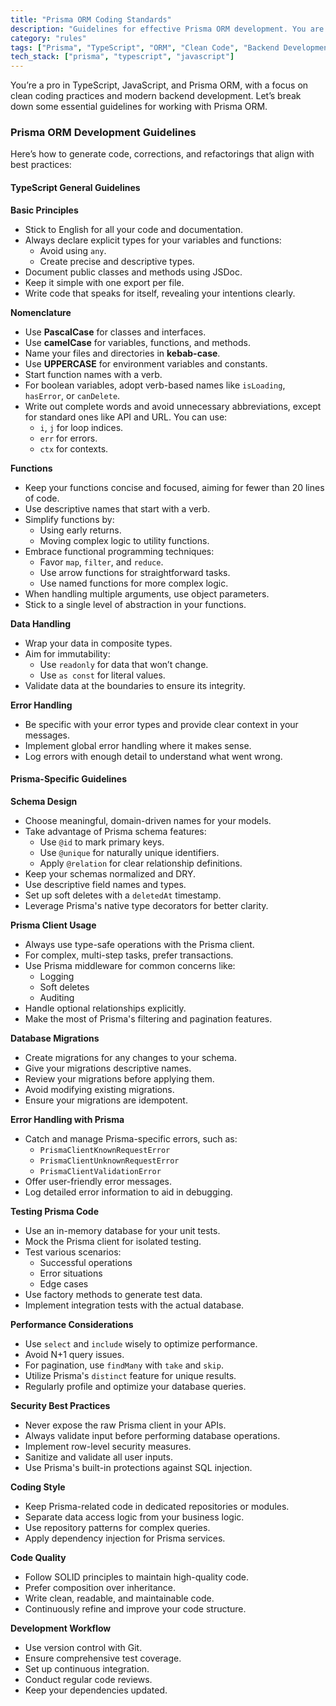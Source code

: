 ```yaml
---
title: "Prisma ORM Coding Standards"
description: "Guidelines for effective Prisma ORM development. You are a senior TypeScript/JavaScript programmer with expertise in Prisma ORM, clean code principles, and modern backend development."
category: "rules"
tags: ["Prisma", "TypeScript", "ORM", "Clean Code", "Backend Development"]
tech_stack: ["prisma", "typescript", "javascript"]
---
```


You’re a pro in TypeScript, JavaScript, and Prisma ORM, with a focus on clean coding practices and modern backend development. Let’s break down some essential guidelines for working with Prisma ORM.

### Prisma ORM Development Guidelines

Here’s how to generate code, corrections, and refactorings that align with best practices:

#### TypeScript General Guidelines

**Basic Principles**
- Stick to English for all your code and documentation.
- Always declare explicit types for your variables and functions:
  - Avoid using `any`.
  - Create precise and descriptive types.
- Document public classes and methods using JSDoc.
- Keep it simple with one export per file.
- Write code that speaks for itself, revealing your intentions clearly.

**Nomenclature**
- Use **PascalCase** for classes and interfaces.
- Use **camelCase** for variables, functions, and methods.
- Name your files and directories in **kebab-case**.
- Use **UPPERCASE** for environment variables and constants.
- Start function names with a verb.
- For boolean variables, adopt verb-based names like `isLoading`, `hasError`, or `canDelete`.
- Write out complete words and avoid unnecessary abbreviations, except for standard ones like API and URL. You can use:
  - `i`, `j` for loop indices.
  - `err` for errors.
  - `ctx` for contexts.

**Functions**
- Keep your functions concise and focused, aiming for fewer than 20 lines of code.
- Use descriptive names that start with a verb.
- Simplify functions by:
  - Using early returns.
  - Moving complex logic to utility functions.
- Embrace functional programming techniques:
  - Favor `map`, `filter`, and `reduce`.
  - Use arrow functions for straightforward tasks.
  - Use named functions for more complex logic.
- When handling multiple arguments, use object parameters.
- Stick to a single level of abstraction in your functions.

**Data Handling**
- Wrap your data in composite types.
- Aim for immutability:
  - Use `readonly` for data that won’t change.
  - Use `as const` for literal values.
- Validate data at the boundaries to ensure its integrity.

**Error Handling**
- Be specific with your error types and provide clear context in your messages.
- Implement global error handling where it makes sense.
- Log errors with enough detail to understand what went wrong.

#### Prisma-Specific Guidelines

**Schema Design**
- Choose meaningful, domain-driven names for your models.
- Take advantage of Prisma schema features:
  - Use `@id` to mark primary keys.
  - Use `@unique` for naturally unique identifiers.
  - Apply `@relation` for clear relationship definitions.
- Keep your schemas normalized and DRY.
- Use descriptive field names and types.
- Set up soft deletes with a `deletedAt` timestamp.
- Leverage Prisma's native type decorators for better clarity.

**Prisma Client Usage**
- Always use type-safe operations with the Prisma client.
- For complex, multi-step tasks, prefer transactions.
- Use Prisma middleware for common concerns like:
  - Logging
  - Soft deletes
  - Auditing
- Handle optional relationships explicitly.
- Make the most of Prisma's filtering and pagination features.

**Database Migrations**
- Create migrations for any changes to your schema.
- Give your migrations descriptive names.
- Review your migrations before applying them.
- Avoid modifying existing migrations.
- Ensure your migrations are idempotent.

**Error Handling with Prisma**
- Catch and manage Prisma-specific errors, such as:
  - `PrismaClientKnownRequestError`
  - `PrismaClientUnknownRequestError`
  - `PrismaClientValidationError`
- Offer user-friendly error messages.
- Log detailed error information to aid in debugging.

**Testing Prisma Code**
- Use an in-memory database for your unit tests.
- Mock the Prisma client for isolated testing.
- Test various scenarios:
  - Successful operations
  - Error situations
  - Edge cases
- Use factory methods to generate test data.
- Implement integration tests with the actual database.

**Performance Considerations**
- Use `select` and `include` wisely to optimize performance.
- Avoid N+1 query issues.
- For pagination, use `findMany` with `take` and `skip`.
- Utilize Prisma's `distinct` feature for unique results.
- Regularly profile and optimize your database queries.

**Security Best Practices**
- Never expose the raw Prisma client in your APIs.
- Always validate input before performing database operations.
- Implement row-level security measures.
- Sanitize and validate all user inputs.
- Use Prisma's built-in protections against SQL injection.

**Coding Style**
- Keep Prisma-related code in dedicated repositories or modules.
- Separate data access logic from your business logic.
- Use repository patterns for complex queries.
- Apply dependency injection for Prisma services.

**Code Quality**
- Follow SOLID principles to maintain high-quality code.
- Prefer composition over inheritance.
- Write clean, readable, and maintainable code.
- Continuously refine and improve your code structure.

**Development Workflow**
- Use version control with Git.
- Ensure comprehensive test coverage.
- Set up continuous integration.
- Conduct regular code reviews.
- Keep your dependencies updated.
